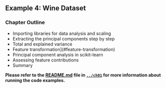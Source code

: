 ##  Example 4: Wine Dataset

### Chapter Outline

- Importing libraries for data analysis and scaling
- Extracting the principal components step by step
- Total and explained variance
- Feature transformation](#feature-transformation)
- Principal component analysis in scikit-learn
- Assessing feature contributions
- Summary

**Please refer to the [README.md](../ch01/README.md) file in [`../ch01`](../ch01) for more information about running the code examples.**